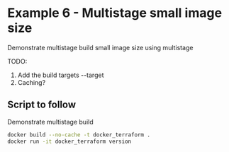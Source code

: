 # Example 6 - Multistage small image size
Demonstrate multistage build small image size using multistage

TODO:
1. Add the build targets --target
1. Caching?

## Script to follow
Demonstrate multistage build

```sh
docker build --no-cache -t docker_terraform .
docker run -it docker_terraform version
```
